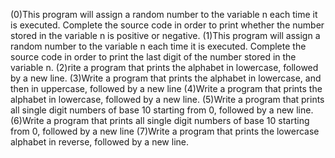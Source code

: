 (0)This program will assign a random number to the variable n each time it is executed. Complete the source code in order to print whether the number stored in the variable n is positive or negative.
(1)This program will assign a random number to the variable n each time it is executed. Complete the source code in order to print the last digit of the number stored in the variable n.
(2)rite a program that prints the alphabet in lowercase, followed by a new line.
(3)Write a program that prints the alphabet in lowercase, and then in uppercase, followed by a new line
(4)Write a program that prints the alphabet in lowercase, followed by a new line.
(5)Write a program that prints all single digit numbers of base 10 starting from 0, followed by a new line.
(6)Write a program that prints all single digit numbers of base 10 starting from 0, followed by a new line
(7)Write a program that prints the lowercase alphabet in reverse, followed by a new line.



